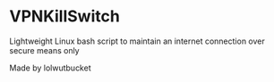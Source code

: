 # VPNKillSwitch
Lightweight Linux bash script to maintain an internet connection over secure means only

Made by lolwutbucket
